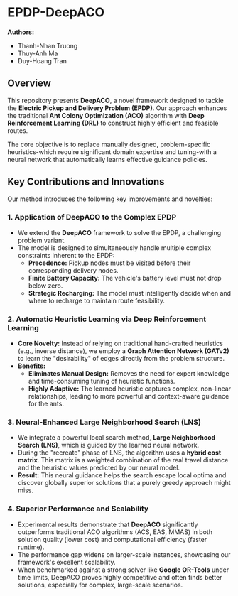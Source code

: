 # EPDP-DeepACO

**Authors:**
*   Thanh-Nhan Truong
*   Thuy-Anh Ma
*   Duy-Hoang Tran

## Overview

This repository presents **DeepACO**, a novel framework designed to tackle the **Electric Pickup and Delivery Problem (EPDP)**. Our approach enhances the traditional **Ant Colony Optimization (ACO)** algorithm with **Deep Reinforcement Learning (DRL)** to construct highly efficient and feasible routes.

The core objective is to replace manually designed, problem-specific heuristics-which require significant domain expertise and tuning-with a neural network that automatically learns effective guidance policies.

## Key Contributions and Innovations

Our method introduces the following key improvements and novelties:

### 1. Application of DeepACO to the Complex EPDP
*   We extend the **DeepACO** framework to solve the EPDP, a challenging problem variant.
*   The model is designed to simultaneously handle multiple complex constraints inherent to the EPDP:
    *   **Precedence:** Pickup nodes must be visited before their corresponding delivery nodes.
    *   **Finite Battery Capacity:** The vehicle's battery level must not drop below zero.
    *   **Strategic Recharging:** The model must intelligently decide when and where to recharge to maintain route feasibility.

### 2. Automatic Heuristic Learning via Deep Reinforcement Learning
*   **Core Novelty:** Instead of relying on traditional hand-crafted heuristics (e.g., inverse distance), we employ a **Graph Attention Network (GATv2)** to learn the "desirability" of edges directly from the problem structure.
*   **Benefits:**
    *   **Eliminates Manual Design:** Removes the need for expert knowledge and time-consuming tuning of heuristic functions.
    *   **Highly Adaptive:** The learned heuristic captures complex, non-linear relationships, leading to more powerful and context-aware guidance for the ants.

### 3. Neural-Enhanced Large Neighborhood Search (LNS)
*   We integrate a powerful local search method, **Large Neighborhood Search (LNS)**, which is guided by the learned neural network.
*   During the "recreate" phase of LNS, the algorithm uses a **hybrid cost matrix**. This matrix is a weighted combination of the real travel distance and the heuristic values predicted by our neural model.
*   **Result:** This neural guidance helps the search escape local optima and discover globally superior solutions that a purely greedy approach might miss.

### 4. Superior Performance and Scalability
*   Experimental results demonstrate that **DeepACO** significantly outperforms traditional ACO algorithms (ACS, EAS, MMAS) in both solution quality (lower cost) and computational efficiency (faster runtime).
*   The performance gap widens on larger-scale instances, showcasing our framework's excellent scalability.
*   When benchmarked against a strong solver like **Google OR-Tools** under time limits, DeepACO proves highly competitive and often finds better solutions, especially for complex, large-scale scenarios.
